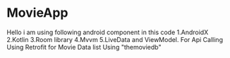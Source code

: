 # MovieApp
Hello  i am using following android component in this code  1.AndroidX 2.Kotlin 3.Room library 4.Mvvm 5.LiveData and ViewModel.   For Api Calling Using Retrofit  for Movie Data list Using "themoviedb"
